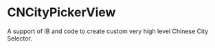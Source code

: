 # CNCityPickerView
A support of IB and code to create custom very high level Chinese City Selector.
